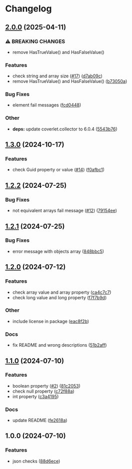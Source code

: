 # Changelog

## [2.0.0](https://github.com/le-yams/NFluent.Json/compare/v1.3.0...v2.0.0) (2025-04-11)


### ⚠ BREAKING CHANGES

* remove HasTrueValue() and HasFalseValue()

### Features

* check string and array size ([#17](https://github.com/le-yams/NFluent.Json/issues/17)) ([d7ab09c](https://github.com/le-yams/NFluent.Json/commit/d7ab09c6da8286acf4e80c90914592734f01795d))
* remove HasTrueValue() and HasFalseValue() ([b73050a](https://github.com/le-yams/NFluent.Json/commit/b73050acacd5811a732f9a8e855b0b35a7613241))


### Bug Fixes

* element fail messages ([fcd0448](https://github.com/le-yams/NFluent.Json/commit/fcd04488b6797b748aad45f081c3e120fc84dd2a))


### Other

* **deps:** update coverlet.collector to 6.0.4 ([5543b76](https://github.com/le-yams/NFluent.Json/commit/5543b76f6ec0a60f498e957a1446257d25430f6f))

## [1.3.0](https://github.com/le-yams/NFluent.Json/compare/v1.2.2...v1.3.0) (2024-10-17)


### Features

* check Guid property or value ([#14](https://github.com/le-yams/NFluent.Json/issues/14)) ([f0afbc1](https://github.com/le-yams/NFluent.Json/commit/f0afbc189ffe230292e76e837e8a75babd6276e1))

## [1.2.2](https://github.com/le-yams/NFluent.Json/compare/v1.2.1...v1.2.2) (2024-07-25)


### Bug Fixes

* not equivalent arrays fail message ([#12](https://github.com/le-yams/NFluent.Json/issues/12)) ([79154ee](https://github.com/le-yams/NFluent.Json/commit/79154eee439047b1784dc54d19f1a3fea2266964))

## [1.2.1](https://github.com/le-yams/NFluent.Json/compare/v1.2.0...v1.2.1) (2024-07-25)


### Bug Fixes

* error message with objects array ([848bbc5](https://github.com/le-yams/NFluent.Json/commit/848bbc5b03bed96d9fe127fa0013c019b4a4a137))

## [1.2.0](https://github.com/le-yams/NFluent.Json/compare/v1.1.0...v1.2.0) (2024-07-12)


### Features

* check array value and array property ([ca4c7c7](https://github.com/le-yams/NFluent.Json/commit/ca4c7c7c4bf941058dc56dc6b0ef58f71e8b1777))
* check long value and long property ([f7f7b9d](https://github.com/le-yams/NFluent.Json/commit/f7f7b9d1f96ba3e25606831c938e489f2d0cdd55))


### Other

* include license in package ([eac8f2b](https://github.com/le-yams/NFluent.Json/commit/eac8f2ba7495879e4c29df01fba2c135b0df13b4))


### Docs

* fix README and wrong descriptions ([51b2aff](https://github.com/le-yams/NFluent.Json/commit/51b2affe3d2091ba1427099816ef68f430da42d2))

## [1.1.0](https://github.com/le-yams/NFluent.Json/compare/v1.0.0...v1.1.0) (2024-07-10)


### Features

* boolean property ([#2](https://github.com/le-yams/NFluent.Json/issues/2)) ([81c2053](https://github.com/le-yams/NFluent.Json/commit/81c20533282f807fd9db6e14e67e18839a4adb3d))
* check null property ([c72f88a](https://github.com/le-yams/NFluent.Json/commit/c72f88a484466f2c63b4c63b2a9ad3acab279a8a))
* int property ([c3a4195](https://github.com/le-yams/NFluent.Json/commit/c3a41956d27431d3b519b1d47aaa44adc026e3b5))


### Docs

* update README ([fe2618a](https://github.com/le-yams/NFluent.Json/commit/fe2618acde98b6dd1b81ae14434962faf0903209))

## 1.0.0 (2024-07-10)


### Features

* json checks ([88d6ece](https://github.com/le-yams/NFluent.Json/commit/88d6eceb82bc811c88d5d93ed49c92ae047ec60f))

